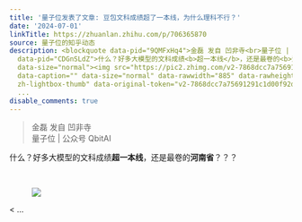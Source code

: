 ```yaml
---
title: '量子位发表了文章: 豆包文科成绩超了一本线，为什么理科不行？'
date: '2024-07-01'
linkTitle: https://zhuanlan.zhihu.com/p/706365870
source: 量子位的知乎动态
description: <blockquote data-pid="9QMFxHq4">金磊 发自 凹非寺<br>量子位 | 公众号 QbitAI</blockquote><p
  data-pid="CDGnSLdZ">什么？好多大模型的文科成绩<b>超一本线</b>，还是最卷的<b>河南省</b>？？？</p><p class="ztext-empty-paragraph"><br></p><figure
  data-size="normal"><img src="https://pic2.zhimg.com/v2-7868dcc7a75691291c1d00f92d98b315.jpg"
  data-caption="" data-size="normal" data-rawwidth="885" data-rawheight="519" class="origin_image
  zh-lightbox-thumb" data-original-token="v2-7868dcc7a75691291c1d00f92d98b315" referrerpolicy="no-referrer"></figure><
  ...
disable_comments: true
---
```

<blockquote data-pid="9QMFxHq4">金磊 发自 凹非寺<br>量子位 | 公众号 QbitAI</blockquote><p data-pid="CDGnSLdZ">什么？好多大模型的文科成绩<b>超一本线</b>，还是最卷的<b>河南省</b>？？？</p><p class="ztext-empty-paragraph"><br></p><figure data-size="normal"><img src="https://pic2.zhimg.com/v2-7868dcc7a75691291c1d00f92d98b315.jpg" data-caption="" data-size="normal" data-rawwidth="885" data-rawheight="519" class="origin_image zh-lightbox-thumb" data-original-token="v2-7868dcc7a75691291c1d00f92d98b315" referrerpolicy="no-referrer"></figure>< ...
